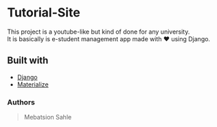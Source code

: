 # Tutorial-Site
This project is a youtube-like but kind of done for any university.<br>It is basically is e-student management app made with ❤️ using Django. 


## Built with 

* [Django](https://www.djangoproject.com/)
* [Materialize](https://materializecss.com/)

### Authors
> Mebatsion Sahle
